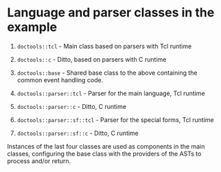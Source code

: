 # Language and parser classes in the example

   1. `doctools::tcl`  - Main class based on parsers with Tcl runtime
   1. `doctools::c`    - Ditto, based on parsers with C runtime
   1. `doctools::base` - Shared base class to the above containing the common event handling code.

   1. `doctools::parser::tcl`     - Parser for the main language, Tcl runtime
   1. `doctools::parser::c`       - Ditto, C runtime
   1. `doctools::parser::sf::tcl` - Parser for the special forms, Tcl runtime
   1. `doctools::parser::sf::c`   - Ditto, C runtime

Instances of the last four classes are used as components in the main
classes, configuring the base class with the providers of the ASTs to
process and/or return.
